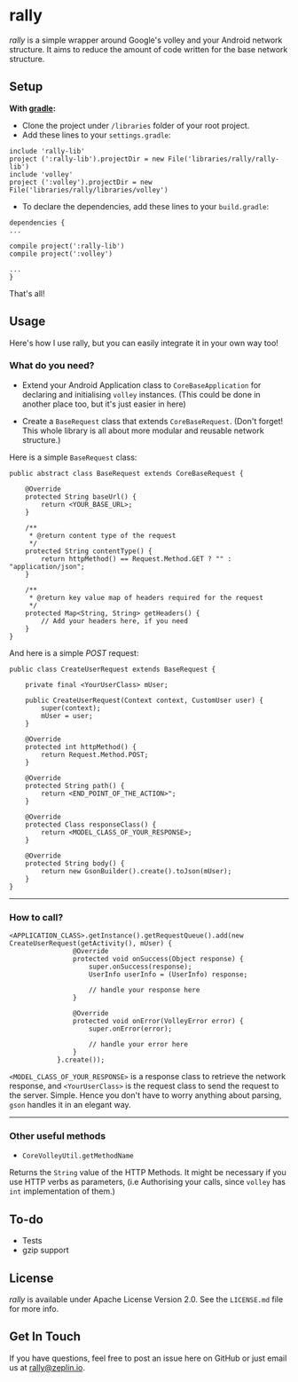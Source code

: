 # rally

*rally* is a simple wrapper around Google's volley and your Android network structure.
It aims to reduce the amount of code written for the base network structure.

## Setup

**With [gradle](http://tools.android.com/tech-docs/new-build-system):**

* Clone the project under `/libraries` folder of your root project.
* Add these lines to your `settings.gradle`:

```
include 'rally-lib'
project (':rally-lib').projectDir = new File('libraries/rally/rally-lib')
include 'volley'
project (':volley').projectDir = new File('libraries/rally/libraries/volley')
```

* To declare the dependencies, add these lines to your `build.gradle`:

```
dependencies {
...

compile project(':rally-lib')
compile project(':volley')

...
}
```

That's all!

## Usage

Here's how I use rally, but you can easily integrate it in your own way too!

### What do you need?

* Extend your Android Application class to `CoreBaseApplication` for declaring and initialising `volley` instances. (This could be done in another place too, but it's just easier in here)

* Create a `BaseRequest` class that extends `CoreBaseRequest`.
(Don't forget! This whole library is all about more modular and reusable network structure.)

Here is a simple `BaseRequest` class:

```
public abstract class BaseRequest extends CoreBaseRequest {

    @Override
    protected String baseUrl() {
        return <YOUR_BASE_URL>;
    }

    /**
     * @return content type of the request
     */
    protected String contentType() {
        return httpMethod() == Request.Method.GET ? "" : "application/json";
    }

    /**
     * @return key value map of headers required for the request
     */
    protected Map<String, String> getHeaders() {
        // Add your headers here, if you need
    }
}
```


And here is a simple *POST* request:

```
public class CreateUserRequest extends BaseRequest {

    private final <YourUserClass> mUser;

    public CreateUserRequest(Context context, CustomUser user) {
        super(context);
        mUser = user;
    }

    @Override
    protected int httpMethod() {
        return Request.Method.POST;
    }

    @Override
    protected String path() {
        return <END_POINT_OF_THE_ACTION>";
    }

    @Override
    protected Class responseClass() {
        return <MODEL_CLASS_OF_YOUR_RESPONSE>;
    }

    @Override
    protected String body() {
        return new GsonBuilder().create().toJson(mUser);
    }
}

```

***

### How to call?

```
<APPLICATION_CLASS>.getInstance().getRequestQueue().add(new CreateUserRequest(getActivity(), mUser) {
                @Override
                protected void onSuccess(Object response) {
                    super.onSuccess(response);
                    UserInfo userInfo = (UserInfo) response;

                    // handle your response here
                }

                @Override
                protected void onError(VolleyError error) {
                    super.onError(error);

                    // handle your error here
                }
            }.create());
```

`<MODEL_CLASS_OF_YOUR_RESPONSE>` is a response class to retrieve the network response, and `<YourUserClass>` is the request class to send the request to the server. Simple.
Hence you don't have to worry anything about parsing, `gson` handles it in an elegant way.

***

### Other useful methods
* `CoreVolleyUtil.getMethodName`

Returns the `String` value of the HTTP Methods. It might be necessary if you use HTTP verbs as parameters,
(i.e Authorising your calls, since `volley` has `int` implementation of them.)

To-do
---
* Tests
* gzip support

License
---

*rally* is available under Apache License Version 2.0. See the `LICENSE.md` file for more info.

Get In Touch
---

If you have questions, feel free to post an issue here on GitHub or just email us at [rally@zeplin.io](mailto:rally@zeplin.io).
